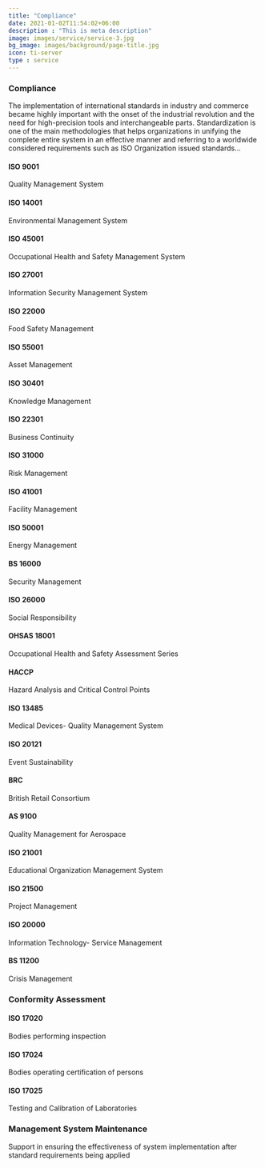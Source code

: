 ```yaml
---
title: "Compliance"
date: 2021-01-02T11:54:02+06:00
description : "This is meta description"
image: images/service/service-3.jpg
bg_image: images/background/page-title.jpg
icon: ti-server
type : service
---
```


### Compliance

The implementation of international standards in industry and commerce became highly important with the onset of the industrial revolution and the need for high-precision tools and interchangeable parts. Standardization is one of the main methodologies that helps organizations in unifying the complete entire system in an effective manner and referring to a worldwide considered requirements such as ISO Organization issued standards…

#### ISO 9001
Quality Management System

#### ISO 14001
Environmental Management System

#### ISO 45001
Occupational Health and Safety Management System

#### ISO 27001
Information Security Management System

#### ISO 22000
Food Safety Management

#### ISO 55001
Asset Management 

#### ISO 30401
Knowledge Management

#### ISO 22301
Business Continuity

#### ISO 31000
Risk Management

#### ISO 41001
Facility Management

#### ISO 50001
Energy Management

#### BS 16000
Security Management

#### ISO 26000
Social Responsibility

#### OHSAS 18001
Occupational Health and Safety Assessment Series

#### HACCP
Hazard Analysis and Critical Control Points

#### ISO 13485
Medical Devices- Quality Management System

#### ISO 20121
Event Sustainability

#### BRC
British Retail Consortium

#### AS 9100
Quality Management for Aerospace

#### ISO 21001
Educational Organization Management System

#### ISO 21500
Project Management

#### ISO 20000
Information Technology- Service Management

#### BS 11200
Crisis Management

### Conformity Assessment

#### ISO 17020
Bodies performing inspection

#### ISO 17024
Bodies operating certification of persons

#### ISO 17025
Testing and Calibration of Laboratories

### Management System Maintenance
Support in ensuring the effectiveness of system implementation after standard requirements being applied




















